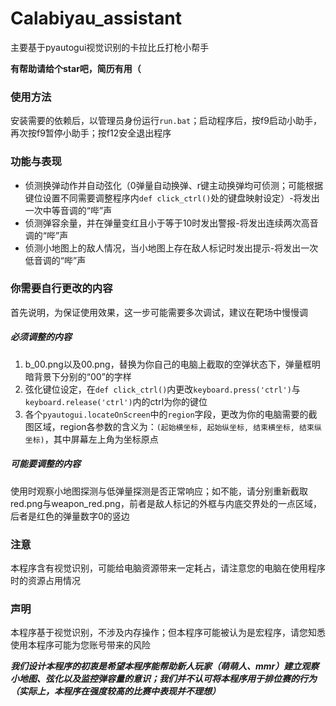 # Calabiyau_assistant
主要基于pyautogui视觉识别的卡拉比丘打枪小帮手

**有帮助请给个star吧，简历有用（**
### 使用方法
安装需要的依赖后，以管理员身份运行`run.bat`；启动程序后，按f9启动小助手，再次按f9暂停小助手；按f12安全退出程序
### 功能与表现
* 侦测换弹动作并自动弦化（0弹量自动换弹、r键主动换弹均可侦测；可能根据键位设置不同需要调整程序内`def click_ctrl()`处的键盘映射设定）-将发出一次中等音调的“哔”声
* 侦测弹容余量，并在弹量变红且小于等于10时发出警报-将发出连续两次高音调的“哔”声
* 侦测小地图上的敌人情况，当小地图上存在敌人标记时发出提示-将发出一次低音调的“哔”声
### 你需要自行更改的内容
首先说明，为保证使用效果，这一步可能需要多次调试，建议在靶场中慢慢调
##### 必须调整的内容
1. b_00.png以及00.png，替换为你自己的电脑上截取的空弹状态下，弹量框明暗背景下分别的“00”的字样
2. 弦化键位设定，在`def click_ctrl()`内更改`keyboard.press('ctrl')`与`keyboard.release('ctrl')`内的ctrl为你的键位
3. 各个`pyautogui.locateOnScreen`中的`region`字段，更改为你的电脑需要的截图区域，region各参数的含义为：`(起始横坐标, 起始纵坐标, 结束横坐标, 结束纵坐标)`，其中屏幕左上角为坐标原点
##### 可能要调整的内容
使用时观察小地图探测与低弹量探测是否正常响应；如不能，请分别重新截取red.png与weapon_red.png，前者是敌人标记的外框与内底交界处的一点区域，后者是红色的弹量数字0的竖边
### 注意
本程序含有视觉识别，可能给电脑资源带来一定耗占，请注意您的电脑在使用程序时的资源占用情况
### 声明
本程序基于视觉识别，不涉及内存操作；但本程序可能被认为是宏程序，请您知悉使用本程序可能为您账号带来的风险

_**我们设计本程序的初衷是希望本程序能帮助新人玩家（萌萌人、mmr）建立观察小地图、弦化以及监控弹容量的意识；我们并不认可将本程序用于排位赛的行为（实际上，本程序在强度较高的比赛中表现并不理想）**_
